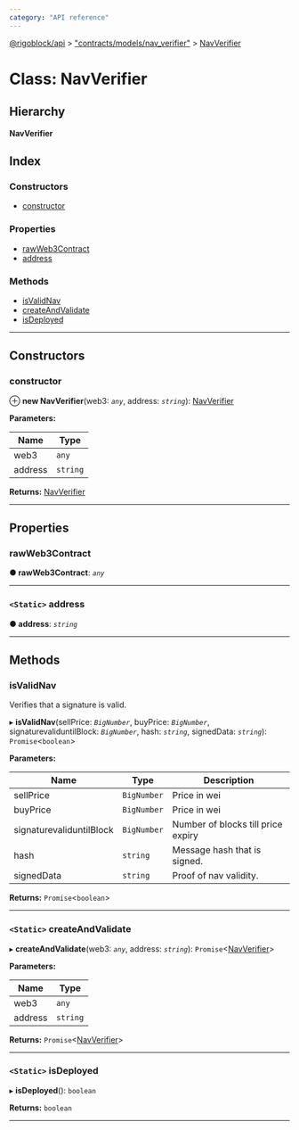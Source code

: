 ```yaml
---
category: "API reference"
---
```



[@rigoblock/api](../quick_start.md) > ["contracts/models/nav_verifier"](../modules/_contracts_models_nav_verifier_.md) > [NavVerifier](../classes/_contracts_models_nav_verifier_.navverifier.md)

# Class: NavVerifier

## Hierarchy

**NavVerifier**

## Index

### Constructors

* [constructor](_contracts_models_nav_verifier_.navverifier.md#constructor)

### Properties

* [rawWeb3Contract](_contracts_models_nav_verifier_.navverifier.md#rawweb3contract)
* [address](_contracts_models_nav_verifier_.navverifier.md#address)

### Methods

* [isValidNav](_contracts_models_nav_verifier_.navverifier.md#isvalidnav)
* [createAndValidate](_contracts_models_nav_verifier_.navverifier.md#createandvalidate)
* [isDeployed](_contracts_models_nav_verifier_.navverifier.md#isdeployed)

---

## Constructors

<a id="constructor"></a>

###  constructor

⊕ **new NavVerifier**(web3: *`any`*, address: *`string`*): [NavVerifier](_contracts_models_nav_verifier_.navverifier.md)

**Parameters:**

| Name | Type |
| ------ | ------ |
| web3 | `any` |
| address | `string` |

**Returns:** [NavVerifier](_contracts_models_nav_verifier_.navverifier.md)

___

## Properties

<a id="rawweb3contract"></a>

###  rawWeb3Contract

**● rawWeb3Contract**: *`any`*

___
<a id="address"></a>

### `<Static>` address

**● address**: *`string`*

___

## Methods

<a id="isvalidnav"></a>

###  isValidNav

Verifies that a signature is valid.

▸ **isValidNav**(sellPrice: *`BigNumber`*, buyPrice: *`BigNumber`*, signaturevaliduntilBlock: *`BigNumber`*, hash: *`string`*, signedData: *`string`*): `Promise`<`boolean`>

**Parameters:**

| Name | Type | Description |
| ------ | ------ | ------ |
| sellPrice | `BigNumber` | Price in wei |
| buyPrice | `BigNumber` | Price in wei |
| signaturevaliduntilBlock | `BigNumber` | Number of blocks till price expiry |
| hash | `string` | Message hash that is signed. |
| signedData | `string` | Proof of nav validity. |

**Returns:** `Promise`<`boolean`>

___
<a id="createandvalidate"></a>

### `<Static>` createAndValidate

▸ **createAndValidate**(web3: *`any`*, address: *`string`*): `Promise`<[NavVerifier](_contracts_models_nav_verifier_.navverifier.md)>

**Parameters:**

| Name | Type |
| ------ | ------ |
| web3 | `any` |
| address | `string` |

**Returns:** `Promise`<[NavVerifier](_contracts_models_nav_verifier_.navverifier.md)>

___
<a id="isdeployed"></a>

### `<Static>` isDeployed

▸ **isDeployed**(): `boolean`

**Returns:** `boolean`

___

